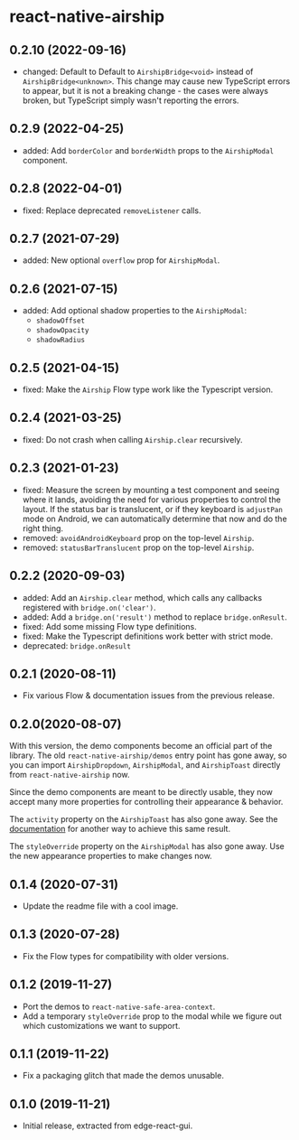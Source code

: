# react-native-airship

## 0.2.10 (2022-09-16)

- changed: Default to Default to `AirshipBridge<void>` instead of `AirshipBridge<unknown>`. This change may cause new TypeScript errors to appear, but it is not a breaking change - the cases were always broken, but TypeScript simply wasn't reporting the errors.

## 0.2.9 (2022-04-25)

- added: Add `borderColor` and `borderWidth` props to the `AirshipModal` component.

## 0.2.8 (2022-04-01)

- fixed: Replace deprecated `removeListener` calls.

## 0.2.7 (2021-07-29)

- added: New optional `overflow` prop for `AirshipModal`.

## 0.2.6 (2021-07-15)

- added: Add optional shadow properties to the `AirshipModal`:
  - `shadowOffset`
  - `shadowOpacity`
  - `shadowRadius`

## 0.2.5 (2021-04-15)

- fixed: Make the `Airship` Flow type work like the Typescript version.

## 0.2.4 (2021-03-25)

- fixed: Do not crash when calling `Airship.clear` recursively.

## 0.2.3 (2021-01-23)

- fixed: Measure the screen by mounting a test component and seeing where it lands, avoiding the need for various properties to control the layout. If the status bar is translucent, or if they keyboard is `adjustPan` mode on Android, we can automatically determine that now and do the right thing.
- removed: `avoidAndroidKeyboard` prop on the top-level `Airship`.
- removed: `statusBarTranslucent` prop on the top-level `Airship`.

## 0.2.2 (2020-09-03)

- added: Add an `Airship.clear` method, which calls any callbacks registered with `bridge.on('clear')`.
- added: Add a `bridge.on('result')` method to replace `bridge.onResult`.
- fixed: Add some missing Flow type definitions.
- fixed: Make the Typescript definitions work better with strict mode.
- deprecated: `bridge.onResult`

## 0.2.1 (2020-08-11)

- Fix various Flow & documentation issues from the previous release.

## 0.2.0(2020-08-07)

With this version, the demo components become an official part of the library. The old `react-native-airship/demos` entry point has gone away, so you can import `AirshipDropdown`, `AirshipModal`, and `AirshipToast` directly from `react-native-airship` now.

Since the demo components are meant to be directly usable, they now accept many more properties for controlling their appearance & behavior.

The `activity` property on the `AirshipToast` has also gone away. See the [documentation](./docs/toast.md) for another way to achieve this same result.

The `styleOverride` property on the `AirshipModal` has also gone away. Use the new appearance properties to make changes now.

## 0.1.4 (2020-07-31)

- Update the readme file with a cool image.

## 0.1.3 (2020-07-28)

- Fix the Flow types for compatibility with older versions.

## 0.1.2 (2019-11-27)

- Port the demos to `react-native-safe-area-context`.
- Add a temporary `styleOverride` prop to the modal while we figure out which customizations we want to support.

## 0.1.1 (2019-11-22)

- Fix a packaging glitch that made the demos unusable.

## 0.1.0 (2019-11-21)

- Initial release, extracted from edge-react-gui.
